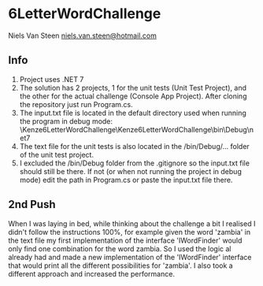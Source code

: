 # 6LetterWordChallenge
Niels Van Steen
niels.van.steen@hotmail.com

## Info
1. Project uses .NET 7
2. The solution has 2 projects, 1 for the unit tests (Unit Test Project), and the other for the actual challenge (Console App Project). After cloning the repository just run Program.cs.
3. The input.txt file is located in the default directory used when running the program in debug mode: \Kenze6LetterWordChallenge\Kenze6LetterWordChallenge\bin\Debug\net7
4. The text file for the unit tests is also located in the /bin/Debug/... folder of the unit test project.
5. I excluded the /bin/Debug folder from the .gitignore so the input.txt file should still be there. If not (or when not running the project in debug mode) edit the path in Program.cs or paste the input.txt file there.


## 2nd Push
When I was laying in bed, while thinking about the challenge a bit I realised I didn't follow the instructions 100%, for example given the word 'zambia' in the text file my first implementation of the interface 'IWordFinder' would only find one combination for the word zambia. 
So I used the logic al already had and made a new implementation of the 'IWordFinder' interface that would print all the different possibilities for 'zambia'. I also took a different approach and increased the performance.
